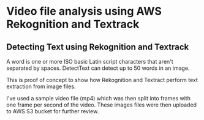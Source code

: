 # Video file analysis using AWS Rekognition and Textrack

## Detecting Text using Rekognition and Textrack

A word is one or more ISO basic Latin script characters that aren't separated by spaces. DetectText can detect up to 50 words in an image.

This is proof of concept to show how Rekognition and Textract perform
text extraction from image files.

I've used a sample video file (mp4) which was then split into frames
with one frame per second of the video. These images files were 
then uploaded to AWS S3 bucket for further review.
